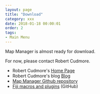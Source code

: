 ```yaml
---
layout: page
title: "Download"
category: xxx
date: 2018-01-18 00:00:01
order: 2
tags:
- Main Menu
---
```


Map Manager is almost ready for download.

For now, please contact Robert Cudmore.

- Robert Cudmore's <A HREF="http://robertcudmore.org/" target="_blank">Home Page</A>
- Robert Cudmore's blog <A HREF="http://cudmore.github.io/" target="_blank">Blog</A>
- <A HREF="https://github.com/mapmanager" target="_blank">Map Manager Github repository</A>
- <A HREF="https://github.com/cudmore/bob-fiji-plugins" target="_blank">Fiji macros and plugins</A> (GitHub)

<BR>
